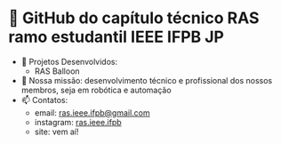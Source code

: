 # 🤖 GitHub do capítulo técnico RAS ramo estudantil IEEE IFPB JP
- 👀 Projetos Desenvolvidos:
  -   RAS Balloon
- 🌱 Nossa missão: desenvolvimento técnico e profissional dos nossos membros, seja em robótica e automação
- 📫 Contatos:
  -  email: ras.ieee.ifpb@gmail.com
  -  instagram: [ras.ieee.ifpb](https://www.instagram.com/ras.ieee.ifpb/)
  -  site: vem aí!
<!---
ras-ifpb-jp/ras-ifpb-jp is a ✨ special ✨ repository because its `README.md` (this file) appears on your GitHub profile.
You can click the Preview link to take a look at your changes.
--->

